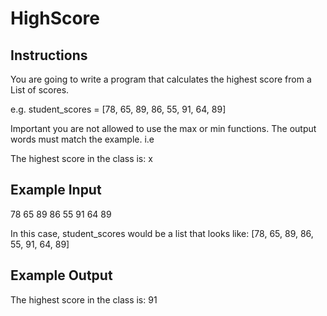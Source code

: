 # HighScore

## Instructions

You are going to write a program that calculates the highest score from a List of scores.

e.g. student_scores = [78, 65, 89, 86, 55, 91, 64, 89]

Important you are not allowed to use the max or min functions. The output words must match the example. i.e

The highest score in the class is: x

## Example Input

78 65 89 86 55 91 64 89

In this case, student_scores would be a list that looks like: [78, 65, 89, 86, 55, 91, 64, 89]

## Example Output

The highest score in the class is: 91
